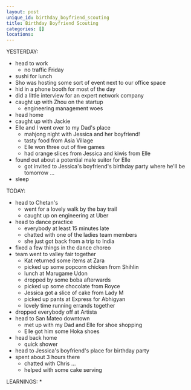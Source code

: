 ```yaml
---
layout: post
unique_id: birthday_boyfriend_scouting
title: Birthday Boyfriend Scouting
categories: []
locations: 
---
```


YESTERDAY:
* head to work
  * no traffic Friday
* sushi for lunch
* Sho was hosting some sort of event next to our office space
* hid in a phone booth for most of the day
* did a little interview for an expert network company
* caught up with Zhou on the startup
  * engineering management woes
* head home
* caught up with Jackie
* Elle and I went over to my Dad's place
  * mahjong night with Jessica and her boyfriend!
  * tasty food from Asia Village
  * Elle won three out of five games
  * had orange slices from Jessica and kiwis from Elle
* found out about a potential male suitor for Elle
  * got invited to Jessica's boyfriend's birthday party where he'll be tomorrow ...
* sleep

TODAY:
* head to Chetan's
  * went for a lovely walk by the bay trail
  * caught up on engineering at Uber
* head to dance practice
  * everybody at least 15 minutes late
  * chatted with one of the ladies team members
  * she just got back from a trip to India
* fixed a few things in the dance choreo
* team went to valley fair together
  * Kat returned some items at Zara
  * picked up some popcorn chicken from Shihlin
  * lunch at Marugame Udon
  * dropped by some boba afterwards
  * picked up some chocolate from Royce
  * Jessica got a slice of cake from Lady M
  * picked up pants at Express for Abhigyan
  * lovely time running errands together
* dropped everybody off at Artista
* head to San Mateo downtown
  * met up with my Dad and Elle for shoe shopping
  * Elle got him some Hoka shoes
* head back home
  * quick shower
* head to Jessica's boyfriend's place for birthday party
* spent about 3 hours there
  * chatted with Chris ...
  * helped with some cake serving


LEARNINGS:
* 
